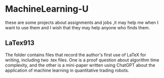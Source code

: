 # MachineLearning-U
  these are some projects about assignments and jobs ,it may help me when I want to use them and I wish that they may help anyone who finds them.

## LaTex913
  The folder contains files that record the author's first use of LaTeX for writing, including two .tex files. One is a proof question about algorithm time complexity, and the other is a mini-paper written using ChatGPT about the application of machine learning in quantitative trading robots.
